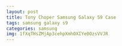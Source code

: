 ```yaml
---
layout: post
title: Tony Choper Samsung Galaxy S9 Case
tags: samsung galaxy s9
categories: samsung
img: 1fXqTHsZMjAp3cehpXmhOXIYe0OzsVVJR
---
```

